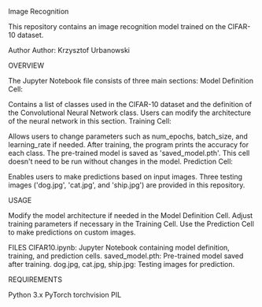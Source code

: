 Image Recognition

This repository contains an image recognition model trained on the CIFAR-10 dataset.

Author
Author: Krzysztof Urbanowski

OVERVIEW

The Jupyter Notebook file consists of three main sections:
Model Definition Cell:

Contains a list of classes used in the CIFAR-10 dataset and the definition of the Convolutional Neural Network class. Users can modify the architecture of the neural network in this section.
Training Cell:

Allows users to change parameters such as num_epochs, batch_size, and learning_rate if needed. After training, the program prints the accuracy for each class. The pre-trained model is saved as 'saved_model.pth'. This cell doesn't need to be run without changes in the model.
Prediction Cell:

Enables users to make predictions based on input images. Three testing images ('dog.jpg', 'cat.jpg', and 'ship.jpg') are provided in this repository.

USAGE

Modify the model architecture if needed in the Model Definition Cell.
Adjust training parameters if necessary in the Training Cell.
Use the Prediction Cell to make predictions on custom images.

FILES
CIFAR10.ipynb: Jupyter Notebook containing model definition, training, and prediction cells.
saved_model.pth: Pre-trained model saved after training.
dog.jpg, cat.jpg, ship.jpg: Testing images for prediction.

REQUIREMENTS

Python 3.x
PyTorch
torchvision
PIL
